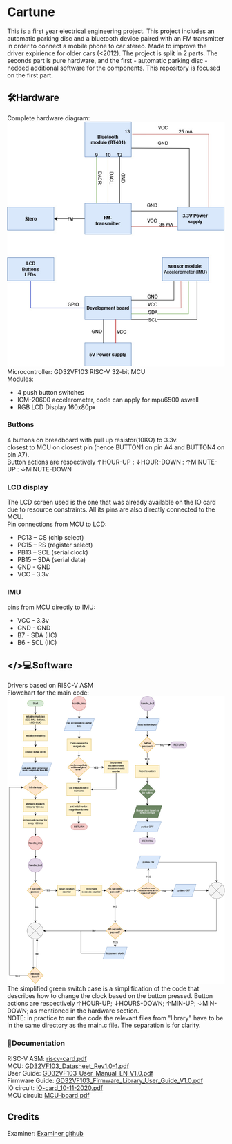 # Cartune
This is a first year electrical engineering project. This project includes an automatic parking disc and a bluetooth device paired with an FM transmitter in order to connect a mobile phone to car stereo. Made to improve the driver expirience for older cars (<2012). The project is split in 2 parts. The seconds part is pure hardware, and the first - automatic parking disc - nedded additional software for the components. This repository is focused on the first part.

## 🛠️Hardware
Complete hardware diagram: <br/>
![Hardware Diagram Image](./resources/images/cartune-blockdiagram.jpg) <br/>
Microcontroller: GD32VF103 RISC-V 32-bit MCU <br />
Modules: <br />
- 4 push button switches 
- ICM-20600 accelerometer, code can apply for mpu6500 aswell 
- RGB LCD Display 160x80px

### Buttons
4 buttons on breadboard with pull up resistor(10KΩ) to 3.3v. <br/>
closest to MCU on closest pin (hence BUTTON1 on pin A4 and BUTTON4 on pin A7). <br/>
Button actions are respectively  ↑HOUR-UP : ↓HOUR-DOWN : ↑MINUTE-UP : ↓MINUTE-DOWN <br/>

### LCD display
The LCD screen used is the one that was already available on the IO card due to resource constraints. All its pins are also directly connected to the MCU. <br/>
Pin connections from MCU to LCD:
- PC13 – CS (chip select)
- PC15 – RS (register select)
- PB13 – SCL (serial clock)
- PB15 – SDA (serial data)
- GND - GND
- VCC - 3.3v

### IMU 
pins from MCU directly to IMU: <br/>
- VCC - 3.3v
- GND - GND
- B7 - SDA (IIC)
- B6 - SCL (IIC)

## </>💻Software
Drivers based on RISC-V ASM <br />
Flowchart for the main code: <br />
![Flowchart Image](./resources/images/flowchart.jpg)
The simplified green switch case is a simplification of the code that describes how to change the clock based on the button pressed. Button actions are respectively ↑HOUR-UP; ↓HOURS-DOWN; ↑MIN-UP; ↓MIN-DOWN; as mentioned in the hardware section. 
<br /> 
NOTE: in practice to run the code the relevant files from "library" have to be in the same directory as the main.c file. The separation is for clarity.

### 📝Documentation
RISC-V ASM: [riscv-card.pdf](https://github.com/RoboKamu/Projekt-grupp7/files/14948728/riscv-card.pdf) <br />
MCU: [GD32VF103_Datasheet_Rev1.0-1.pdf](https://github.com/RoboKamu/Projekt-grupp7/files/14948731/GD32VF103_Datasheet_Rev1.0-1.pdf) <br />
User Guide: [GD32VF103_User_Manual_EN_V1.0.pdf](https://github.com/RoboKamu/Projekt-grupp7/files/14948745/GD32VF103_User_Manual_EN_V1.0.pdf) <br />
Firmware Guide: [GD32VF103_Firmware_Library_User_Guide_V1.0.pdf](https://github.com/RoboKamu/Projekt-grupp7/files/14948750/GD32VF103_Firmware_Library_User_Guide_V1.0.pdf) <br />
IO circuit: [IO-card_10-11-2020.pdf](https://github.com/RoboKamu/Projekt-grupp7/files/14948757/IO-card_10-11-2020.pdf) <br />
MCU circuit: [MCU-board.pdf](https://github.com/RoboKamu/Projekt-grupp7/files/14948764/MCU-board.pdf)

## Credits
Examiner: [Examiner github](https://github.com/linusreM)
